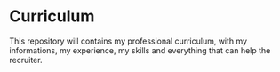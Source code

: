 # Curriculum
This repository will contains my professional curriculum, with my informations, my experience, my skills and everything that can help the recruiter. 
